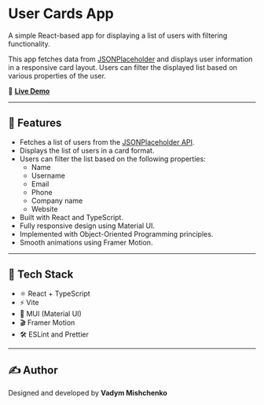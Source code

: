 # User Cards App

A simple React-based app for displaying a list of users with filtering functionality.

This app fetches data from [JSONPlaceholder](https://jsonplaceholder.typicode.com/users) and displays user information in a responsive card layout. Users can filter the displayed list based on various properties of the user.

🔗 **[Live Demo](https://vadym-mishchenko.github.io/users-cards-adverster-test-task/)**

---

## 🎯 Features

- Fetches a list of users from the [JSONPlaceholder API](https://jsonplaceholder.typicode.com/users).
- Displays the list of users in a card format.
- Users can filter the list based on the following properties:
  - Name
  - Username
  - Email
  - Phone
  - Company name
  - Website
- Built with React and TypeScript.
- Fully responsive design using Material UI.
- Implemented with Object-Oriented Programming principles.
- Smooth animations using Framer Motion.

---

## 🚀 Tech Stack

- ⚛️ React + TypeScript
- ⚡ Vite
- 🎨 MUI (Material UI)
- 🎬 Framer Motion
- 🛠️ ESLint and Prettier

---

## ✍️ Author

Designed and developed by **Vadym Mishchenko**
